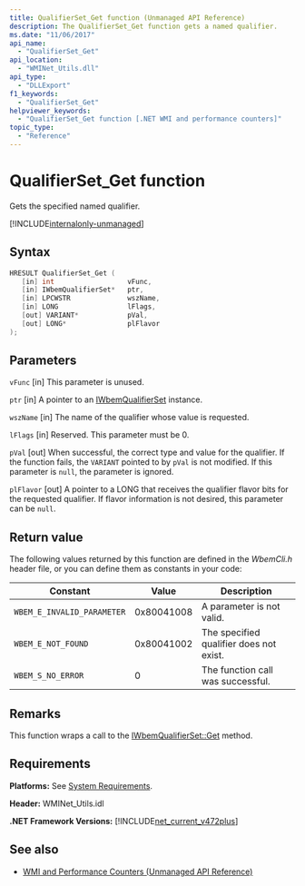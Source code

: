 ```yaml
---
title: QualifierSet_Get function (Unmanaged API Reference)
description: The QualifierSet_Get function gets a named qualifier.
ms.date: "11/06/2017"
api_name: 
  - "QualifierSet_Get"
api_location: 
  - "WMINet_Utils.dll"
api_type: 
  - "DLLExport"
f1_keywords: 
  - "QualifierSet_Get"
helpviewer_keywords: 
  - "QualifierSet_Get function [.NET WMI and performance counters]"
topic_type: 
  - "Reference"
---
```

# QualifierSet_Get function
Gets the specified named qualifier.  

[!INCLUDE[internalonly-unmanaged](../../../../includes/internalonly-unmanaged.md)]
  
## Syntax  
  
```cpp  
HRESULT QualifierSet_Get (
   [in] int                  vFunc,
   [in] IWbemQualifierSet*   ptr,
   [in] LPCWSTR              wszName,
   [in] LONG                 lFlags,
   [out] VARIANT*            pVal,
   [out] LONG*               plFlavor
);
```  

## Parameters

`vFunc`
[in] This parameter is unused.

`ptr`
[in] A pointer to an [IWbemQualifierSet](/windows/desktop/api/wbemcli/nn-wbemcli-iwbemqualifierset) instance.

`wszName`
[in] The name of the qualifier whose value is requested.

`lFlags`
[in] Reserved. This parameter must be 0.

`pVal`
[out] When successful, the correct type and value for the qualifier. If the function fails, the `VARIANT` pointed to by `pVal` is not modified. If this parameter is `null`, the parameter is ignored.

`plFlavor`
[out] A pointer to a LONG that receives the qualifier flavor bits for the requested qualifier. If flavor information is not desired, this parameter can be `null`.

## Return value

The following values returned by this function are defined in the *WbemCli.h* header file, or you can define them as constants in your code:

|Constant  |Value  |Description  |
|---------|---------|---------|
|`WBEM_E_INVALID_PARAMETER` | 0x80041008 | A parameter is not valid. |
|`WBEM_E_NOT_FOUND` | 0x80041002 | The specified qualifier does not exist. |
|`WBEM_S_NO_ERROR` | 0 | The function call was successful.  |
  
## Remarks

This function wraps a call to the [IWbemQualifierSet::Get](/windows/desktop/api/wbemcli/nf-wbemcli-iwbemqualifierset-get) method.

## Requirements  
 **Platforms:** See [System Requirements](../../get-started/system-requirements.md).  
  
 **Header:** WMINet_Utils.idl  
  
 **.NET Framework Versions:** [!INCLUDE[net_current_v472plus](../../../../includes/net-current-v472plus.md)]  
  
## See also

- [WMI and Performance Counters (Unmanaged API Reference)](index.md)
